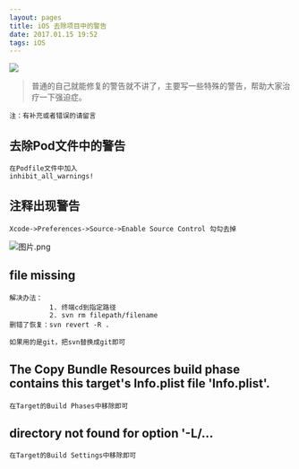 ```yaml
---
layout: pages
title: iOS 去除项目中的警告
date: 2017.01.15 19:52
tags: iOS
---
```


![](http://upload-images.jianshu.io/upload_images/2024647-566d44e3f61e1933.png?imageMogr2/auto-orient/strip%7CimageView2/2/w/1240)

>普通的自己就能修复的警告就不讲了，主要写一些特殊的警告，帮助大家治疗一下强迫症。

`注：有补充或者错误的请留言`

去除Pod文件中的警告
---
    在Podfile文件中加入
    inhibit_all_warnings!

<!-- more -->

注释出现警告
---
    Xcode->Preferences->Source->Enable Source Control 勾勾去掉   
![图片.png](http://upload-images.jianshu.io/upload_images/2024647-a572f4153741ea50.png?imageMogr2/auto-orient/strip%7CimageView2/2/w/1240)

file missing
---
    解决办法：
              1. 终端cd到指定路径   
              2. svn rm filepath/filename
    删错了恢复：svn revert -R .
`如果用的是git，把svn替换成git即可`

The Copy Bundle Resources build phase contains this target's Info.plist file 'Info.plist'.
---
    在Target的Build Phases中移除即可

directory not found for option '-L/…
---
    在Target的Build Settings中移除即可
